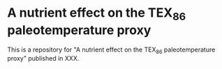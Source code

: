 # A nutrient effect on the TEX$_{86}$ paleotemperature proxy
This is a repository for "A nutrient effect on the TEX$_{86}$ paleotemperature proxy" published in XXX.


